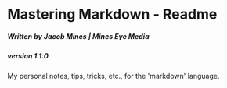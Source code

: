 # Mastering Markdown - Readme
##### Written by Jacob Mines | Mines Eye Media
##### version 1.1.0

My personal notes, tips, tricks, etc., for the 'markdown' language.